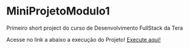 # MiniProjetoModulo1
 Primeiro short project do curso de Desenvolvimento FullStack da Tera

 Acesse no link a abaixo a execução do Projeto!
 <a href="https://nanasalazar.github.io/Short-Project-Modulo-1/site-miniprojeto/mini-projeto/">Execute aqui!</a>
